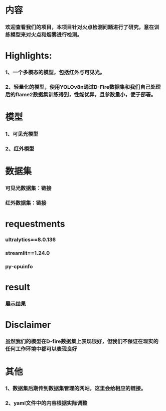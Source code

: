 # 内容
### 欢迎查看我们的项目，本项目针对火点检测问题进行了研究，意在训练模型来对火点和烟雾进行检测。
# Highlights:
### 1、一个多模态的模型，包括红外与可见光。
### 2、轻量化的模型，使用YOLOv8n通过D-Fire数据集和我们自己处理后的flame2数据集训练得到，性能优异，且参数量小，便于部署。
# 模型
### 1、可见光模型
### 2、红外模型
# 数据集
### 可见光数据集：链接
### 红外数据集：链接
# requestments
### ultralytics==8.0.136
### streamlit==1.24.0
### py-cpuinfo
# result
### 展示结果
# Disclaimer
### 虽然我们的模型在D-fire数据集上表现很好，但我们不保证在现实的任何工作环境中都可以表现良好
# 其他
### 1、数据集后期传到数据集管理的网站，这里会给相应的链接。
### 2、yaml文件中的内容根据实际调整
